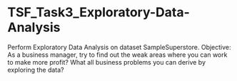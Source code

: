 # TSF_Task3_Exploratory-Data-Analysis
Perform Exploratory Data Analysis on dataset SampleSuperstore. Objective: As a business manager, try to find out the weak areas where you can work to make more profit? What all business problems you can derive by exploring the data?
